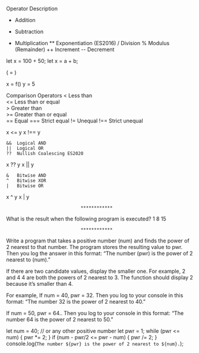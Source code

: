<!-- Arithmetic Operators -->
Operator	Description
+	Addition
-	Subtraction
*	Multiplication
**	Exponentiation (ES2016)
/	Division
%	Modulus (Remainder)
++	Increment
--	Decrement
<!-- Example: -->
let x = 100 + 50;
let x = a + b;


<!-- Assignment Operators -->
 ( = )
 <!-- Example:  -->
 x = f()
 y = 5


<!-- Comparison Operators -->
Comparison Operators
	<	Less than	
    <=	Less than or equal	
	>	Greater than	
	>=	Greater than or equal	
	==	Equal
	===	Strict equal
	!=	Unequal	
	!==	Strict unequal	
<!-- Example -->
x <= y
x !== y


<!-- Logical Operators -->
	&&	Logical AND	
	||	Logical OR	
	??	Nullish Coalescing ES2020	
<!-- Example -->
x ?? y
x || y


<!-- Bitwise Operators -->
	&	Bitwise AND	
	^	Bitwise XOR	
	|	Bitwise OR	
<!-- Example -->
x ^ y
x | y

                                ************

What is the result when the following program is executed?
1
8
15


                                ************


Write a program that takes a positive number (num) and finds the power of 2 nearest to that number. The program stores the resulting value to pwr. Then you log the answer in this format: 
“The number (pwr) is the power of 2 nearest to (num).”

If there are two candidate values, display the smaller one. For example, 2 and 4 4 are both the powers of 2 nearest to 3. The function should display 2 because it’s smaller than 4.

For example,
If num = 40, pwr = 32. Then you log to your console in this format:
“The number 32 is the power of 2 nearest to 40.”

If num = 50, pwr = 64.. Then you log to your console in this format:
“The number 64 is the power of 2 nearest to 50.”

let num = 40; // or any other positive number
let pwr = 1;
while (pwr <= num) {
  pwr *= 2;
}
if (num - pwr/2 <= pwr - num) {
  pwr /= 2;
}
console.log(`The number ${pwr} is the power of 2 nearest to ${num}.`);



